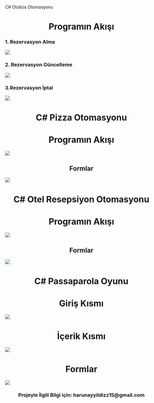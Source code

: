 C# Otobüs Otomasyonu
<div align="center"><h1> Programın Akışı </h1> </div>

<div align="left"><h3> 1. Rezervasyon Alma </h3> </div>
<img src="https://i.imgyukle.com/2019/11/18/RnDVcP.gif"/>
<div align="left"><h3> 2. Rezervasyon Güncelleme </h3> </div>
<img src="https://i.imgyukle.com/2019/11/18/RnDTJM.gif"/>
<div align="left"><h3> 3.Rezervasyon İptal </h3> </div>
<img src="https://i.imgyukle.com/2019/11/18/RnDLk8.gif"/>



<div align="center"><h1> C# Pizza Otomasyonu </h1> </div>
<div align="center"><h1> Programın Akışı </h1> </div>
<img src= "https://i.imgyukle.com/2019/11/18/RnpePj.gif" />
<div align="center"><h2> Formlar </h2> </div>
<img src= "https://i.imgyukle.com/2019/11/18/Rnp3ao.gif" />



<div align="center"><h1> C# Otel Resepsiyon Otomasyonu </h1> </div>
<div align="center"><h1> Programın Akışı </h1> </div>
<img src= "https://i.imgyukle.com/2019/11/18/Rnphjq.gif" />
<div align="center"><h2>Formlar </h2> </div>
<img src= "https://i.imgyukle.com/2019/11/18/RnppYv.gif" />



<div align="center"><h1> C# Passaparola Oyunu</h1> </div>
<div align="center"><h1> Giriş Kısmı </h1> </div>
<img src="https://i.imgyukle.com/2019/11/18/RnpIUb.gif" />
<div align="center"><h1> İçerik Kısmı </h1> </div>
<img src="https://i.imgyukle.com/2019/11/18/RnpaYQ.gif"  />
<div align="center"><h1> Formlar </h1> </div> 
<img src= "https://i.imgyukle.com/2019/11/18/RnpHvt.gif" />



<div align="center"><h3> Projeyle İlgili Bilgi için: harunayyildizz15@gmail.com </h3> </div>
